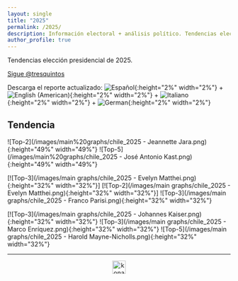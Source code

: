 ```yaml
---
layout: single
title: "2025"
permalink: /2025/
description: Información electoral + análisis político. Tendencias elección presidencial 2025.
author_profile: true
---
```


Tendencias elección presidencial de 2025.

<a href="https://twitter.com/tresquintos?ref_src=twsrc%5Etfw" class="twitter-follow-button" data-show-count="false">Sigue @tresquintos</a><script async src="https://platform.twitter.com/widgets.js" charset="utf-8"></script>

Descarga el reporte actualizado: ![Español](/images/icons8-spain-40.png){:height="2%" width="2%"}  + ![English (American)](/images/icons8-usa-40.png){:height="2%" width="2%"} + ![Italiano](/images/icons8-italy-40.png){:height="2%" width="2%"} + ![German](/images/icons8-germany-16.png){:height="2%" width="2%"}


## Tendencia

![Top-2](/images/main%20graphs/chile_2025 - Jeannette Jara.png){:height="49%" width="49%"} ![Top-5](/images/main%20graphs/chile_2025 - José Antonio Kast.png){:height="49%" width="49%"}

[![Top-3](/images/main graphs/chile_2025 - Evelyn Matthei.png){:height="32%" width="32%"}] [![Top-2](/images/main graphs/chile_2025 - Evelyn Matthei.png){:height="32%" width="32%"}] ![Top-3](/images/main graphs/chile_2025 - Franco Parisi.png){:height="32%" width="32%"}

[![Top-3](/images/main graphs/chile_2025 - Johannes Kaiser.png){:height="32%" width="32%"} ![Top-3](/images/main graphs/chile_2025 - Marco Enríquez.png){:height="32%" width="32%"} ![Top-5](/images/main graphs/chile_2025 - Harold Mayne-Nicholls.png){:height="32%" width="32%"} 


---

<!-- NES -->
<script src="/js/topsecret.js"></script>


<!-- NES -->
<style>
.aligncenter {
    text-align: center;
}
</style>
<p class="aligncenter">
    <img src="/images/nes.png" width="30" height="30" alt="konami" />
</p>


<!-- Favicon -->
<link rel="apple-touch-icon" sizes="180x180" href="/apple-touch-icon.png">
<link rel="icon" type="image/png" sizes="32x32" href="/favicon-32x32.png">
<link rel="icon" type="image/png" sizes="16x16" href="/favicon-16x16.png">
<link rel="manifest" href="/site.webmanifest">
<link rel="mask-icon" href="/safari-pinned-tab.svg" color="#5bbad5">
<meta name="msapplication-TileColor" content="#b91d47">
<meta name="theme-color" content="#ffffff">

